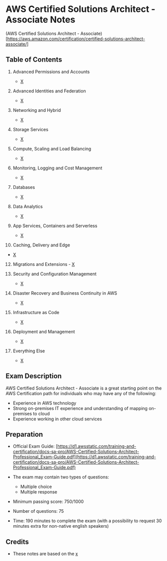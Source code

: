 # AWS Certified Solutions Architect - Associate Notes

(AWS Certified Solutions Architect - Associate)[https://aws.amazon.com/certification/certified-solutions-architect-associate/]

## Table of Contents

1. Advanced Permissions and Accounts
    - [X](X)
   
2. Advanced Identities and Federation
     - [X](X)
    
3. Networking and Hybrid
    - [X](X)
  
4. Storage Services
     - [X](X)
  
5. Compute, Scaling and Load Balancing
     - [X](X)
  
6. Monitoring, Logging and Cost Management
      - [X](X)
  
7. Databases
      - [X](X)
  
8. Data Analytics
      - [X](X)
  
9. App Services, Containers and Serverless
      - [X](X)
  
10. Caching, Delivery and Edge
 - [X](X)
  
12. Migrations and Extensions
         - [X](X)
  
13. Security and Configuration Management
       - [X](X)
  
14. Disaster Recovery and Business Continuity in AWS
      - [X](X)
  
15. Infrastructure as Code
      - [X](X)
  
16. Deployment and Management
       - [X](X)
  
17. Everything Else
      - [X](X)

## Exam Description

AWS Certified Solutions Architect - Associate is a great starting point on the AWS Certification path for individuals who may have any of the following:
- Experience in AWS technology
- Strong on-premises IT experience and understanding of mapping on-premises to cloud
- Experience working in other cloud services

## Preparation

- Official Exam Guide: [https://d1.awsstatic.com/training-and-certification/docs-sa-pro/AWS-Certified-Solutions-Architect-Professional_Exam-Guide.pdf](https://d1.awsstatic.com/training-and-certification/docs-sa-pro/AWS-Certified-Solutions-Architect-Professional_Exam-Guide.pdf)

- The exam may contain two types of questions:
    - Multiple choice
    - Multiple response

- Minimum passing score: 750/1000
- Number of questions: 75
- Time: 190 minutes to complete the exam (with a possibility to request 30 minutes extra for non-native english speakers)

## Credits
- These notes are based on the [x](x)

